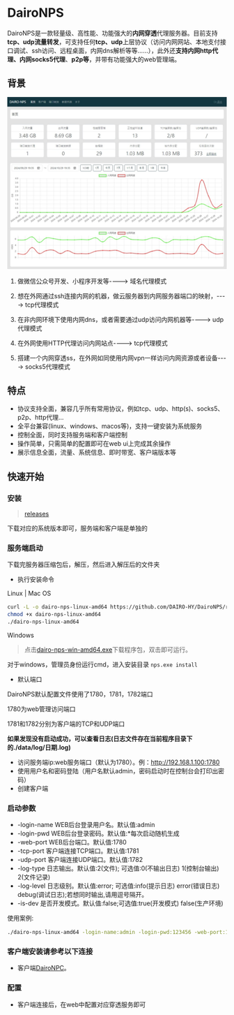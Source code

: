 
# DairoNPS
DairoNPS是一款轻量级、高性能、功能强大的**内网穿透**代理服务器。目前支持**tcp、udp流量转发**，可支持任何**tcp、udp**上层协议（访问内网网站、本地支付接口调试、ssh访问、远程桌面，内网dns解析等等……），此外还**支持内网http代理、内网socks5代理**、**p2p等**，并带有功能强大的web管理端。


## 背景
![首页](./document/image/demo.jpeg)
1. 做微信公众号开发、小程序开发等----> 域名代理模式

2. 想在外网通过ssh连接内网的机器，做云服务器到内网服务器端口的映射，----> tcp代理模式

3. 在非内网环境下使用内网dns，或者需要通过udp访问内网机器等----> udp代理模式

4. 在外网使用HTTP代理访问内网站点----> tcp代理模式

5. 搭建一个内网穿透ss，在外网如同使用内网vpn一样访问内网资源或者设备----> socks5代理模式
## 特点
- 协议支持全面，兼容几乎所有常用协议，例如tcp、udp、http(s)、socks5、p2p、http代理...
- 全平台兼容(linux、windows、macos等)，支持一键安装为系统服务
- 控制全面，同时支持服务端和客户端控制
- 操作简单，只需简单的配置即可在web ui上完成其余操作
- 展示信息全面，流量、系统信息、即时带宽、客户端版本等

## 快速开始

### 安装
> [releases](https://github.com/DAIRO-HY/DairoNPS/releases)

下载对应的系统版本即可，服务端和客户端是单独的

### 服务端启动
下载完服务器压缩包后，解压，然后进入解压后的文件夹

- 执行安装命令

Linux | Mac OS
```bash
curl -L -o dairo-nps-linux-amd64 https://github.com/DAIRO-HY/DairoNPS/releases/download/1.0.5/dairo-nps-linux-amd64
chmod +x dairo-nps-linux-amd64
./dairo-nps-linux-amd64
```

Windows
> 点击[dairo-nps-win-amd64.exe](https://github.com/DAIRO-HY/DairoNPS/releases/download/1.0.5/dairo-nps-win-amd64.exe)下载程序包，双击即可运行。

对于windows，管理员身份运行cmd，进入安装目录 ```nps.exe install```

- 默认端口

DairoNPS默认配置文件使用了1780，1781，1782端口

1780为web管理访问端口

1781和1782分别为客户端的TCP和UDP端口


**如果发现没有启动成功，可以查看日志(日志文件存在当前程序目录下的./data/log/日期.log)**
- 访问服务端ip:web服务端口（默认为1780）。例：http://192.168.1.100:1780
- 使用用户名和密码登陆（用户名默认admin，密码启动时在控制台会打印出密码）
- 创建客户端

### 启动参数
- -login-name WEB后台登录用户名。默认值:admin
- -login-pwd WEB后台登录密码。默认值:*每次启动随机生成
- -web-port WEB后台端口。默认值:1780
- -tcp-port 客户端连接TCP端口。默认值:1781
- -udp-port 客户端连接UDP端口。默认值:1782
- -log-type 日志输出。默认值:2(文件); 可选值:0(不输出日志) 1(控制台输出) 2(文件记录)
- -log-level 日志级别。默认值:error; 可选值:info(提示日志) error(错误日志) debug(调试日志);若想同时输出,请用逗号隔开。
- -is-dev 是否开发模式。默认值:false;可选值:true(开发模式) false(生产环境)

使用案例:
```bash
./dairo-nps-linux-amd64 -login-name:admin -login-pwd:123456 -web-port:1780 -tcp-port:1781 -udp-port:1782 -log-type:2 -log-level:error -is-dev:false
```


### 客户端安装请参考以下连接
- 客户端[DairoNPC](https://github.com/DAIRO-HY/DairoNPC)。

### 配置
- 客户端连接后，在web中配置对应穿透服务即可